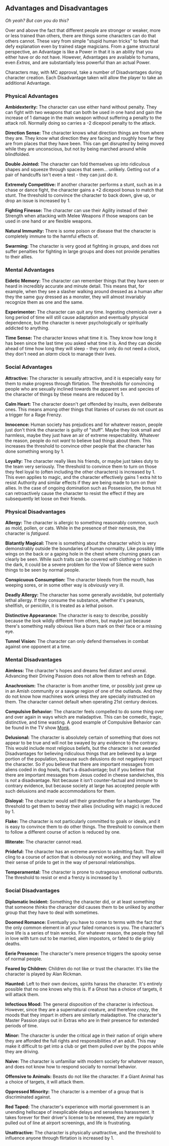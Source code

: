## Advantages and Disadvantages
_Oh yeah? But can you do this?_

Over and above the fact that different people are stronger or weaker, more or less trained than others, there are things some characters can do that others cannot. These vary from simple "stupid human tricks" to feats that defy explanation even by trained stage magicians. From a game structural perspective, an Advantage is like a Power in that it is an ability that you either have or do not have. However, Advantages are available to humans, even _Extras_, and are substantially less powerful than an actual Power.

Characters may, with MC approval, take a number of Disadvantages during character creation. Each Disadvantage taken will allow the player to take an additional Advantage.

### Physical Advantages

**Ambidexterity:** The character can use either hand without penalty. They can fight with two weapons that can both be used in one hand and gain the increase of 1 damage in the main weapon without suffering a penalty to the attack roll. Normally doing so carries a -2 dicepool penalty to the attack.

**Direction Sense:** The character knows what direction things are from where they are. They know what direction they are facing and roughly how far they are from places that they have been. This can get disrupted by being moved while they are unconscious, but not by being marched around while blindfolded.

**Double Jointed:** The character can fold themselves up into ridiculous shapes and squeeze through spaces that seem... unlikely. Getting out of a pair of handcuffs isn't even a test - they can just do it.

**Extremely Competitive:** If another character performs a stunt, such as in a chase or dance fight, the character gains a +2 dicepool bonus to match that stunt. The threshold to convince the character to back down, give up, or drop an issue is increased by 1.

**Fighting Finesse:** The character can use their Agility instead of their Strength when attacking with Melee Weapons if those weapons can be used in one hand or are flexible weapons.

**Natural Immunity:** There is some poison or disease that the character is completely immune to the harmful effects of.

**Swarming:** The character is very good at fighting in groups, and does not suffer penalties for fighting in large groups and does not provide penalties to their allies.

### Mental Advantages

**Eidetic Memory:** The character can remember things that they have seen or heard in incredibly accurate and minute detail. This means that, for example, when they see a slasher walking around dressed as a human after they the same guy dressed as a monster, they will almost invariably recognize them as one and the same.

**Experimenter:** The character can quit any time. Ingesting chemicals over a long period of time will still cause adaptation and eventually physical dependence, but the character is never psychologically or spiritually addicted to anything.

**Time Sense:** The character knows what time it is. They know how long it has been since the last time you asked what time it is. And they can decide ahead of time how long they will sleep - they not only do not need a clock, they don't need an _alarm_ clock to manage their lives.

### Social Advantages

**Attractive:** The character is sexually attractive, and it is especially easy for them to make progress through flirtation. The thresholds for convincing people who are sexually inclined towards the apparent sex and species of the character of things by these means are reduced by 1.

**Calm Heart:** The character doesn't get offended by insults, even deliberate ones. This means among other things that litanies of curses do not count as a trigger for a Rage Frenzy.

**Innocence:** Human society has prejudices and for whatever reason, people just don't think the character is guilty of "stuff". Maybe they look small and harmless, maybe they just have an air of extreme respectability. Whatever the reason, people do not _want_ to believe bad things about them. This increases the threshold to convince other people that the character has done something wrong by 1.

**Loyalty:** The character really likes his friends, or maybe just takes duty to the team very seriously. The threshold to convince them to turn on those they feel loyal to (often including the other characters) is increased by 1. This even applies to magic, and the character effectively gains 1 extra hit to resist Authority and similar effects if they are being made to turn on their allies. In the case of ongoing domination such as Possession, the bonus hit can retroactively cause the character to resist the effect if they are subsequently let loose on their friends.

### Physical Disadvantages

**Allergy:** The character is allergic to something reasonably common, such as mold, pollen, or cats. While in the presence of their nemesis, the character is _fatigued_.

**Blatantly Magical:** There is something about the character which is very demonstrably outside the boundaries of human normality. Like possibly little wings on the back or a gaping hole in the chest where churning gears can clearly be seen. While such traits can be covered with clothing or hidden in the dark, it could be a severe problem for the Vow of Silence were such things to be seen by normal people.

**Conspicuous Consumption:** The character bleeds from the mouth, has weeping sores, or in some other way is _obviously_ very ill.

**Deadly Allergy:** The character has some generally avoidable, but potentially lethal allergy. If they consume the substance, whether it's peanuts, shellfish, or penicillin, it is treated as a lethal poison.

**Distinctive Appearance:** The character is easy to describe, possibly because the look wildly different from others, but maybe just because there's something really obvious like a burn mark on their face or a missing eye.

**Tunnel Vision:** The character can only defend themselves in combat against one opponent at a time.

### Mental Disadvantages

**Aimless:** The character's hopes and dreams feel distant and unreal. Advancing their Driving Passion does not allow them to refresh an Edge.

**Anachronism:** The character is from another time, or possibly just grew up in an Amish community or a savage region of one of the outlands. And they do not know how machines work unless they are specially instructed on them. The character cannot default when operating 21st century devices.

**Compulsive Behavior:** The character feels compelled to do some thing over and over again in ways which are maladaptive. This can be comedic, tragic, distinctive, and time wasting. A good example of Compulsive Behavior can be found in the TV show [Monk](https://en.wikipedia.org%2Fwiki%2FMonk_%28TV_series%29).

**Delusional:** The character is absolutely certain of something that does not appear to be true and will not be swayed by any evidence to the contrary. This would include most religious beliefs, but the character is not awarded Disadvantages for believing ridiculous things that are believed by a large portion of the population, because such delusions do not negatively impact the character. So if you believe that there are important messages from aliens coded in dog howls, that's a disadvantage; but if you believe that there are important messages from Jesus coded in cheese sandwiches, this is _not_ a disadvantage. Not because it isn't counter-factual and immune to contrary evidence, but because society at large has accepted people with such delusions and made accommodations for them.

**Disloyal:** The character would sell their grandmother for a hamburger. The threshold to get them to betray their allies (including with magic) is reduced by 1.

**Flake:** The character is not particularly committed to goals or ideals, and it is easy to convince them to do other things. The threshold to convince them to follow a different course of action is reduced by one.

**Illiterate:** The character cannot read.

**Prideful:** The character has an extreme aversion to admitting fault. They will cling to a course of action that is obviously not working, and they will allow their sense of pride to get in the way of personal relationships.

**Temperamental:** The character is prone to outrageous emotional outbursts. The threshold to resist or end a frenzy is increased by 1.

### Social Disadvantages

**Diplomatic Incident:** Something the character did, or at least something that someone _thinks_ the character did causes them to be unliked by another group that they have to deal with sometimes.

**Doomed Romance:** Eventually you have to come to terms with the fact that the only common element in all your failed romances is you. The character's love life is a series of train wrecks. For whatever reason, the people they fall in love with turn out to be married, alien impostors, or fated to die grisly deaths.

**Eerie Presence:** The character's mere presence triggers the spooky sense of normal people.

**Feared by Children:** Children do not like or trust the character. It's like the character is played by Alan Rickman.

**Haunted:** Left to their own devices, spirits harass the character. It's entirely possible that no one knows why this is. If a Ghost has a choice of targets, it will attack them.

**Infectious Mood:** The general disposition of the character is infectious. However, since they are a supernatural creature, and therefore _crazy_, the moods that they impart in others are similarly maladaptive. The character's Master Passion plays out in Extras who are in their presence for extended periods of time.

**Minor:** The character is under the critical age in their nation of origin where they are afforded the full rights and responsibilities of an adult. This may make it difficult to get into a club or get them pulled over by the popos while they are driving.

**Naive:** The character is unfamiliar with modern society for whatever reason, and does not know how to respond socially to normal behavior.

**Offensive to Animals:** Beasts do not like the character. If a Giant Animal has a choice of targets, it will attack them.

**Oppressed Minority:** The character is a member of a group that is discriminated against.

**Red Taped:** The character's experience with mortal government is an unending hellscape of inexplicable delays and senseless harassment. It takes forever for their driver's license to be renewed, they are regularly pulled out of line at airport screenings, and life is frustrating.

**Unattractive:** The character is physically unattractive, and the threshold to influence anyone through flirtation is increased by 1.

